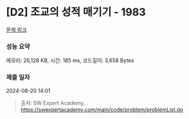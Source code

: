 # [D2] 조교의 성적 매기기 - 1983 

[문제 링크](https://swexpertacademy.com/main/code/problem/problemDetail.do?contestProbId=AV5PwGK6AcIDFAUq) 

### 성능 요약

메모리: 26,128 KB, 시간: 185 ms, 코드길이: 3,658 Bytes

### 제출 일자

2024-08-20 14:01



> 출처: SW Expert Academy, https://swexpertacademy.com/main/code/problem/problemList.do